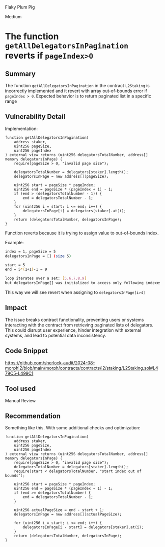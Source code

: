 Flaky Plum Pig

Medium

# The function `getAllDelegatorsInPagination` reverts if `pageIndex>0`

## Summary
The function `getAllDelegatorsInPagination` in the contract `L2Staking` is incorrectly implemented and it revert with array out-of-bounds error if `pageIndex > 0`. Expected behavior is to return paginated list in a specific range

## Vulnerability Detail
Implementation:

```solidity
function getAllDelegatorsInPagination(
    address staker,
    uint256 pageSize,
    uint256 pageIndex
) external view returns (uint256 delegatorsTotalNumber, address[] memory delegatorsInPage) {
    require(pageSize > 0, "invalid page size");

    delegatorsTotalNumber = delegators[staker].length();
    delegatorsInPage = new address[](pageSize);

    uint256 start = pageSize * pageIndex;        
    uint256 end = pageSize * (pageIndex + 1) - 1;
    if (end > (delegatorsTotalNumber - 1)) {
        end = delegatorsTotalNumber - 1;
    }
    for (uint256 i = start; i <= end; i++) {
        delegatorsInPage[i] = delegators[staker].at(i); 
    }
    return (delegatorsTotalNumber, delegatorsInPage);
}
```

Function reverts because it is trying to assign value to out-of-bounds index.

Example: 
```bash
index = 1, pageSize = 5
delegatorsInPage = [] (size 5)

start = 5
end = 5*(1+1)-1 = 9

loop iterates over a set: [5,6,7,8,9]
but delegatorsInPage[] was initialized to access only following indexes: [0,1,2,3,4]
```

This way we will see revert when assigning to `delegatorsInPage[i>4]`

## Impact
The issue breaks contract functionality, preventing users or systems interacting with the contract from retrieving paginated lists of delegators. This could disrupt user experience, hinder integration with external systems, and lead to potential data inconsistency.

## Code Snippet

https://github.com/sherlock-audit/2024-08-morphl2/blob/main/morph/contracts/contracts/l2/staking/L2Staking.sol#L479C5-L499C1

## Tool used

Manual Review

## Recommendation

Something like this. With some additional checks and optimization: 

```solidity
function getAllDelegatorsInPagination(
    address staker,
    uint256 pageSize,
    uint256 pageIndex
) external view returns (uint256 delegatorsTotalNumber, address[] memory delegatorsInPage) {
    require(pageSize > 0, "invalid page size");
    delegatorsTotalNumber = delegators[staker].length();
    require(start < delegatorsTotalNumber, "start index out of bounds");

    uint256 start = pageSize * pageIndex;        
    uint256 end = pageSize * (pageIndex + 1) - 1;
    if (end >= delegatorsTotalNumber) {
        end = delegatorsTotalNumber - 1;
    }

    uint256 actualPageSize = end - start + 1;
    delegatorsInPage = new address[](actualPageSize);

    for (uint256 i = start; i <= end; i++) {
        delegatorsInPage[i - start] = delegators[staker].at(i); 
    }
    return (delegatorsTotalNumber, delegatorsInPage);
}
```